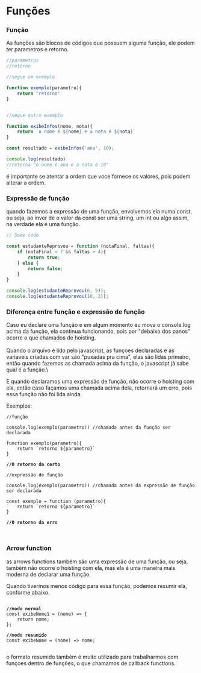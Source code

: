 # Funções

### Função

As funções são blocos de códigos que possuem alguma função, ele podem ter parametros e retorno.

```javascript
//parametros
//retorno

//segue um exemplo

function exemplo(parametro){
    return "retorno"
}


//segue outro exemplo

function exibeInfos(nome, nota){
    return `o nome é ${nome} e a nota é ${nota}` 
}

const resultado = exibeInfos('ana', 10);

console.log(resultado)
//retorna "o nome é ana e a nota é 10"


```

é importante se atentar a ordem que voce fornece os valores, pois podem alterar a ordem.&#x20;



### Expressão de função

quando fazemos a expressão de uma função, envolvemos ela numa const, ou seja, ao inver de o valor da const ser uma string, um int ou algo assim, na verdade ela é uma função.&#x20;

```javascript
// Some code

const estudanteReprovou = function (notaFinal, faltas){
    if (notaFinal < 7 && faltas > 4){
        return true;
    } else {
        return false;
    }
}

console.log(estudanteReprovou(6, 5));
console.log(estudanteReprovou(10, 2));

```



### Diferença entre função e expressão de função



Caso eu declare uma função e em algum momento eu mova o console.log  acima da função, ela continua funcionando, pois por "debaixo dos panos" ocorre o que chamados de hoisting.\
\
Quando o arquivo é lido pelo javascript, as funçoes declaradas e as variaveis criadas com var são "puxadas pra cima", elas são lidas primeiro, então quando fazemos as chamada acima da função, o javascript já sabe qual é a função.\


E quando declaramos uma expressão de função, não ocorre o hoisting com ela, então caso façamos uma chamada acima dela, retornará um erro, pois essa função não foi lida ainda.&#x20;

Exemplos:

<pre class="language-javascript"><code class="lang-javascript">//função

console.log(exemplo(parametro)) //chamada antes da função ser declarada

function exemplo(parametro){
    return `retorno ${parametro}`
}

<strong>//O retorno da certo
</strong>
//expressão de função

console.log(exemplo(parametro)) //chamada antes da expressão de função ser declarada

const exemplo = function (parametro){
    return `retorno ${parametro}`
}

<strong>//O retorno da erro
</strong>

</code></pre>





### Arrow function



as arrows functions também são uma expressão de uma função, ou seja, também não ocorre o hoisting com ela, mas ela é uma maneira mais moderna de declarar uma função.

Quando tivermos menos código para essa função, podemos resumir ela, conforme abaixo.

<pre class="language-javascript"><code class="lang-javascript">
<strong>//modo normal
</strong>const exibeNome1 = (nome) => {
    return nome;
};

<strong>//modo resumido
</strong>const exibeNome = (nome) => nome;

</code></pre>

o formato resumido também é muito utilizado para trabalharmos com funçoes dentro de funções, o que chamamos de callback functions.
